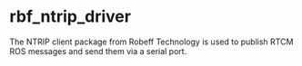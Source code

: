 # rbf_ntrip_driver
The NTRIP client package from Robeff Technology is used to publish RTCM ROS messages and send them via a serial port.

